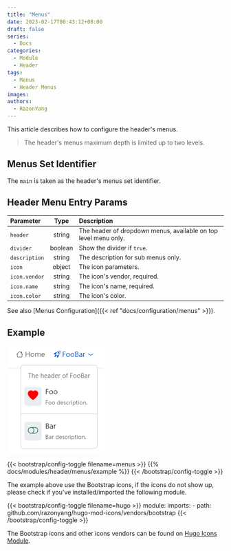 ```yaml
---
title: "Menus"
date: 2023-02-17T00:43:12+08:00
draft: false
series:
  - Docs
categories:
  - Module
  - Header
tags:
  - Menus
  - Header Menus
images:
authors:
  - RazonYang
---
```


This article describes how to configure the header's menus.

<!--more-->

> The header's menus maximum depth is limited up to two levels.

## Menus Set Identifier

The `main` is taken as the header's menus set identifier.

## Header Menu Entry Params

| Parameter     |  Type   | Description                                                     |
| :------------ | :-----: | :-------------------------------------------------------------- |
| `header`      | string  | The header of dropdown menus, available on top level menu only. |
| `divider`     | boolean | Show the divider if `true`.                                     |
| `description` | string  | The description for sub menus only.                             |
| `icon`        | object  | The icon parameters.                                            |
| `icon.vendor` | string  | The icon's vendor, required.                                    |
| `icon.name`   | string  | The icon's name, required.                                      |
| `icon.color`  | string  | The icon's color.                                               |

See also [Menus Configuration]({{< ref "docs/configuration/menus" >}}).

## Example

![Header Menus Example](example.png)

{{< bootstrap/config-toggle filename=menus >}}
{{% docs/modules/header/menus/example %}}
{{< /bootstrap/config-toggle >}}

The example above use the Bootstrap icons, if the icons do not show up, please check if you've installed/imported the following module.

{{< bootstrap/config-toggle filename=hugo >}}
module:
  imports:
    - path: github.com/razonyang/hugo-mod-icons/vendors/bootstrap
{{< /bootstrap/config-toggle >}}

The Bootstrap icons and other icons vendors can be found on [Hugo Icons Module](https://hugo-icons.razonyang.com/).
